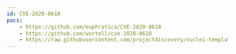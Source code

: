 ```yaml
---
id: CVE-2020-0618
pocs:
    - https://github.com/euphrat1ca/CVE-2020-0618
    - https://github.com/wortell/cve-2020-0618
    - https://raw.githubusercontent.com/projectdiscovery/nuclei-templates/master/cves/cve-2020-0618.yaml
---
```

